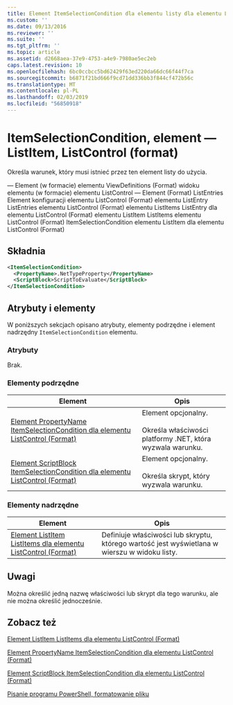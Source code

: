 ```yaml
---
title: Element ItemSelectionCondition dla elementu listy dla elementu ListControl (Format) | Dokumentacja firmy Microsoft
ms.custom: ''
ms.date: 09/13/2016
ms.reviewer: ''
ms.suite: ''
ms.tgt_pltfrm: ''
ms.topic: article
ms.assetid: d2668aea-37e9-4753-a4e9-7980ae5ec2eb
caps.latest.revision: 10
ms.openlocfilehash: 6bc0ccbcc5bd62429f63ed220da66dc66f44f7ca
ms.sourcegitcommit: b6871f21bd666f9cd71dd336bb3f844cf472b56c
ms.translationtype: MT
ms.contentlocale: pl-PL
ms.lasthandoff: 02/03/2019
ms.locfileid: "56850918"
---
```

# <a name="itemselectioncondition-element-for-listitem-for-listcontrol-format"></a>ItemSelectionCondition, element — ListItem, ListControl (format)

Określa warunek, który musi istnieć przez ten element listy do użycia.

— Element (w formacie) elementu ViewDefinitions (Format) widoku elementu (w formacie) elementu ListControl — Element (Format) ListEntries Element konfiguracji elementu ListControl (Format) elementu ListEntry ListEntries elementu ListControl (Format) elementu ListItems ListEntry dla elementu ListControl (Format) elementu ListItem ListItems elementu ListControl (Format) ItemSelectionCondition elementu ListItem dla elementu ListControl (Format)

## <a name="syntax"></a>Składnia

```xml
<ItemSelectionCondition>
  <PropertyName>.NetTypeProperty</PropertyName>
  <ScriptBlock>ScriptToEvaluate</ScriptBlock>
</ItemSelectionCondition>
```

## <a name="attributes-and-elements"></a>Atrybuty i elementy

W poniższych sekcjach opisano atrybuty, elementy podrzędne i element nadrzędny `ItemSelectionCondition` elementu.

### <a name="attributes"></a>Atrybuty

Brak.

### <a name="child-elements"></a>Elementy podrzędne

|Element|Opis|
|-------------|-----------------|
|[Element PropertyName ItemSelectionCondition dla elementu ListControl (Format)](./propertyname-element-for-itemselectioncondition-for-listcontrol-format.md)|Element opcjonalny.<br /><br /> Określa właściwości platformy .NET, która wyzwala warunku.|
|[Element ScriptBlock ItemSelectionCondition dla elementu ListControl (Format)](./scriptblock-element-for-itemselectioncondition-for-listcontrol-format.md)|Element opcjonalny.<br /><br /> Określa skrypt, który wyzwala warunku.|

### <a name="parent-elements"></a>Elementy nadrzędne

|Element|Opis|
|-------------|-----------------|
|[Element ListItem ListItems dla elementu ListControl (Format)](./listitem-element-for-listitems-for-listcontrol-format.md)|Definiuje właściwości lub skryptu, którego wartość jest wyświetlana w wierszu w widoku listy.|

## <a name="remarks"></a>Uwagi

Można określić jedną nazwę właściwości lub skrypt dla tego warunku, ale nie można określić jednocześnie.

## <a name="see-also"></a>Zobacz też

[Element ListItem ListItems dla elementu ListControl (Format)](./listitem-element-for-listitems-for-listcontrol-format.md)

[Element PropertyName ItemSelectionCondition dla elementu ListControl (Format)](./propertyname-element-for-itemselectioncondition-for-listcontrol-format.md)

[Element ScriptBlock ItemSelectionCondition dla elementu ListControl (Format)](./scriptblock-element-for-itemselectioncondition-for-listcontrol-format.md)

[Pisanie programu PowerShell, formatowanie pliku](./writing-a-powershell-formatting-file.md)
